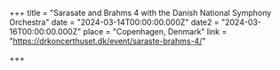 +++
title = "Sarasate and Brahms 4 with the Danish National Symphony Orchestra"
date = "2024-03-14T00:00:00.000Z"
date2 = "2024-03-16T00:00:00.000Z"
place = "Copenhagen, Denmark"
link = "https://drkoncerthuset.dk/event/saraste-brahms-4/"

+++

